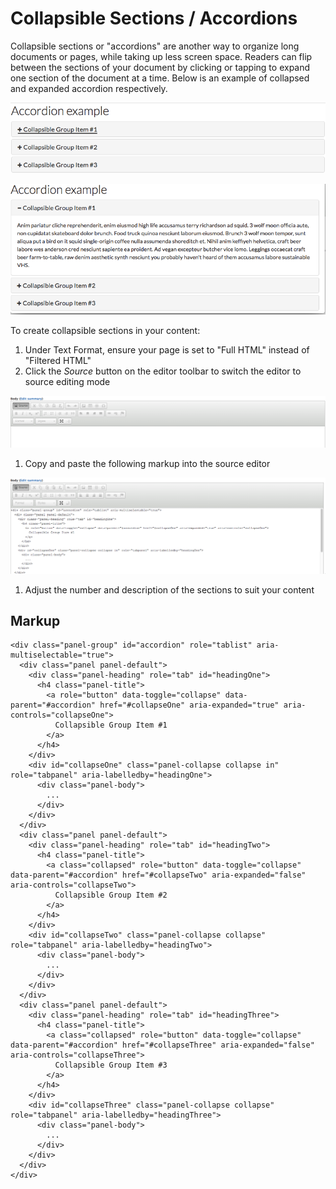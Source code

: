 # Collapsible Sections / Accordions

Collapsible sections or "accordions" are another way to organize long documents or pages, while taking up less screen space. Readers can flip between the sections of your document by clicking or tapping to expand one section of the document at a time. Below is an example of collapsed and expanded accordion respectively.

![image](../.gitbook/assets/accord1.png)

![image](../.gitbook/assets/accord2.png)

To create collapsible sections in your content: 

1. Under Text Format, ensure your page is set to "Full HTML" instead of "Filtered HTML"
1. Click the _Source_ button on the editor toolbar to switch the editor to source editing mode

![image](../.gitbook/assets/source2.png)

1. Copy and paste the following markup into the source editor

![image](../.gitbook/assets/addaccordcode%20%281%29.png)

1. Adjust the number and description of the sections to suit your content

## Markup

```text
<div class="panel-group" id="accordion" role="tablist" aria-multiselectable="true">
  <div class="panel panel-default">
    <div class="panel-heading" role="tab" id="headingOne">
      <h4 class="panel-title">
        <a role="button" data-toggle="collapse" data-parent="#accordion" href="#collapseOne" aria-expanded="true" aria-controls="collapseOne">
          Collapsible Group Item #1
        </a>
      </h4>
    </div>
    <div id="collapseOne" class="panel-collapse collapse in" role="tabpanel" aria-labelledby="headingOne">
      <div class="panel-body">
        ...
      </div>
    </div>
  </div>
  <div class="panel panel-default">
    <div class="panel-heading" role="tab" id="headingTwo">
      <h4 class="panel-title">
        <a class="collapsed" role="button" data-toggle="collapse" data-parent="#accordion" href="#collapseTwo" aria-expanded="false" aria-controls="collapseTwo">
          Collapsible Group Item #2
        </a>
      </h4>
    </div>
    <div id="collapseTwo" class="panel-collapse collapse" role="tabpanel" aria-labelledby="headingTwo">
      <div class="panel-body">
        ...
      </div>
    </div>
  </div>
  <div class="panel panel-default">
    <div class="panel-heading" role="tab" id="headingThree">
      <h4 class="panel-title">
        <a class="collapsed" role="button" data-toggle="collapse" data-parent="#accordion" href="#collapseThree" aria-expanded="false" aria-controls="collapseThree">
          Collapsible Group Item #3
        </a>
      </h4>
    </div>
    <div id="collapseThree" class="panel-collapse collapse" role="tabpanel" aria-labelledby="headingThree">
      <div class="panel-body">
        ...
      </div>
    </div>
  </div>
</div>
```

